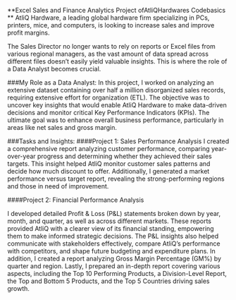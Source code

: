 **Excel Sales and Finance Analytics Project ofAtliQHardwares Codebasics 
**
AtliQ Hardware, a leading global hardware firm specializing in PCs, printers, mice, and computers, is looking to increase sales and improve profit margins.

The Sales Director no longer wants to rely on reports or Excel files from various regional managers, as the vast amount of data spread across different files doesn’t easily yield valuable insights. This is where the role of a Data Analyst becomes crucial.

###My Role as a Data Analyst:
In this project, I worked on analyzing an extensive dataset containing over half a million disorganized sales records, requiring extensive effort for organization (ETL). The objective was to uncover key insights that would enable AtliQ Hardware to make data-driven decisions and monitor critical Key Performance Indicators (KPIs). The ultimate goal was to enhance overall business performance, particularly in areas like net sales and gross margin.

###Tasks and Insights:
####Project 1: Sales Performance Analysis
I created a comprehensive report analyzing customer performance, comparing year-over-year progress and determining whether they achieved their sales targets. This insight helped AtliQ monitor customer sales patterns and decide how much discount to offer. Additionally, I generated a market performance versus target report, revealing the strong-performing regions and those in need of improvement.

####Project 2: Financial Performance Analysis

I developed detailed Profit & Loss (P&L) statements broken down by year, month, and quarter, as well as across different markets. These reports provided AtliQ with a clearer view of its financial standing, empowering them to make informed strategic decisions. The P&L insights also helped communicate with stakeholders effectively, compare AtliQ’s performance with competitors, and shape future budgeting and expenditure plans.
In addition, I created a report analyzing Gross Margin Percentage (GM%) by quarter and region.
Lastly, I prepared an in-depth report covering various aspects, including the Top 10 Performing Products, a Division-Level Report, the Top and Bottom 5 Products, and the Top 5 Countries driving sales growth.
